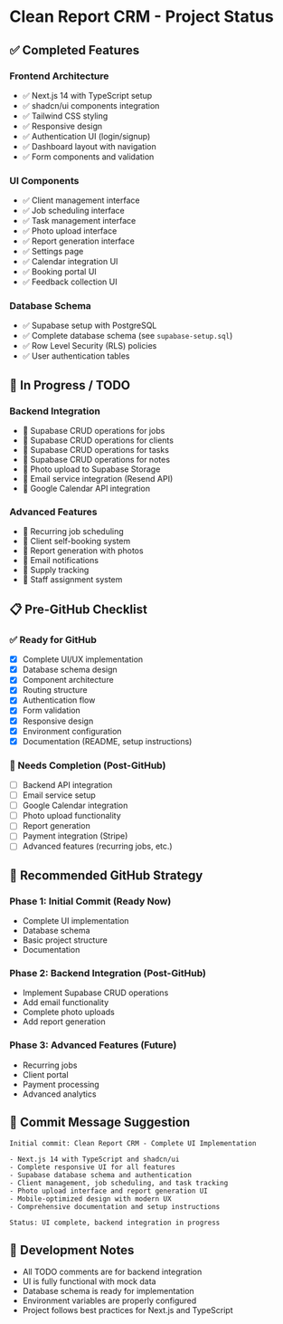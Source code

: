 # Clean Report CRM - Project Status

## ✅ Completed Features

### Frontend Architecture
- ✅ Next.js 14 with TypeScript setup
- ✅ shadcn/ui components integration
- ✅ Tailwind CSS styling
- ✅ Responsive design
- ✅ Authentication UI (login/signup)
- ✅ Dashboard layout with navigation
- ✅ Form components and validation

### UI Components
- ✅ Client management interface
- ✅ Job scheduling interface
- ✅ Task management interface
- ✅ Photo upload interface
- ✅ Report generation interface
- ✅ Settings page
- ✅ Calendar integration UI
- ✅ Booking portal UI
- ✅ Feedback collection UI

### Database Schema
- ✅ Supabase setup with PostgreSQL
- ✅ Complete database schema (see `supabase-setup.sql`)
- ✅ Row Level Security (RLS) policies
- ✅ User authentication tables

## 🚧 In Progress / TODO

### Backend Integration
- 🔄 Supabase CRUD operations for jobs
- 🔄 Supabase CRUD operations for clients
- 🔄 Supabase CRUD operations for tasks
- 🔄 Supabase CRUD operations for notes
- 🔄 Photo upload to Supabase Storage
- 🔄 Email service integration (Resend API)
- 🔄 Google Calendar API integration

### Advanced Features
- 🔄 Recurring job scheduling
- 🔄 Client self-booking system
- 🔄 Report generation with photos
- 🔄 Email notifications
- 🔄 Supply tracking
- 🔄 Staff assignment system

## 📋 Pre-GitHub Checklist

### ✅ Ready for GitHub
- [x] Complete UI/UX implementation
- [x] Database schema design
- [x] Component architecture
- [x] Routing structure
- [x] Authentication flow
- [x] Form validation
- [x] Responsive design
- [x] Environment configuration
- [x] Documentation (README, setup instructions)

### 🔄 Needs Completion (Post-GitHub)
- [ ] Backend API integration
- [ ] Email service setup
- [ ] Google Calendar integration
- [ ] Photo upload functionality
- [ ] Report generation
- [ ] Payment integration (Stripe)
- [ ] Advanced features (recurring jobs, etc.)

## 🎯 Recommended GitHub Strategy

### Phase 1: Initial Commit (Ready Now)
- Complete UI implementation
- Database schema
- Basic project structure
- Documentation

### Phase 2: Backend Integration (Post-GitHub)
- Implement Supabase CRUD operations
- Add email functionality
- Complete photo uploads
- Add report generation

### Phase 3: Advanced Features (Future)
- Recurring jobs
- Client portal
- Payment processing
- Advanced analytics

## 📝 Commit Message Suggestion

```
Initial commit: Clean Report CRM - Complete UI Implementation

- Next.js 14 with TypeScript and shadcn/ui
- Complete responsive UI for all features
- Supabase database schema and authentication
- Client management, job scheduling, and task tracking
- Photo upload interface and report generation UI
- Mobile-optimized design with modern UX
- Comprehensive documentation and setup instructions

Status: UI complete, backend integration in progress
```

## 🔧 Development Notes

- All TODO comments are for backend integration
- UI is fully functional with mock data
- Database schema is ready for implementation
- Environment variables are properly configured
- Project follows best practices for Next.js and TypeScript 